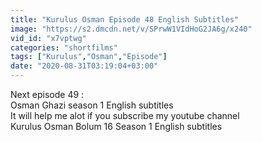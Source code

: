 ```yaml
---
title: "Kurulus Osman Episode 48 English Subtitles"
image: "https://s2.dmcdn.net/v/SPrwW1VIdHoG2JA6g/x240"
vid_id: "x7vptwg"
categories: "shortfilms"
tags: ["Kurulus","Osman","Episode"]
date: "2020-08-31T03:19:04+03:00"
---
```

Next episode 49 :   <br>Osman Ghazi season 1 English subtitles  <br>It will help me alot if you subscribe my youtube channel   <br>Kurulus Osman Bolum 16 Season 1 English subtitles
